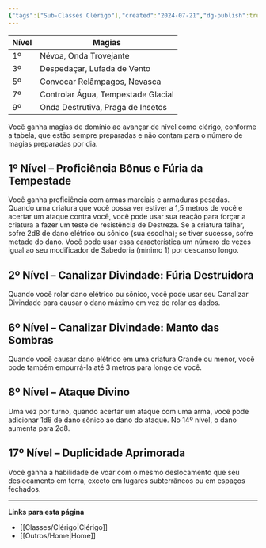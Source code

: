 ```yaml
---
{"tags":["Sub-Classes Clérigo"],"created":"2024-07-21","dg-publish":true,"permalink":"/classes/extras/clerigo/tempestade/","dgPassFrontmatter":true}
---
```



| Nível | Magias                           |
|-------|----------------------------------|
| 1º    | Névoa, Onda Trovejante            |
| 3º    | Despedaçar, Lufada de Vento       |
| 5º    | Convocar Relâmpagos, Nevasca      |
| 7º    | Controlar Água, Tempestade Glacial|
| 9º    | Onda Destrutiva, Praga de Insetos |

Você ganha magias de domínio ao avançar de nível como clérigo, conforme a tabela, que estão sempre preparadas e não contam para o número de magias preparadas por dia.

## 1º Nível – Proficiência Bônus e Fúria da Tempestade
Você ganha proficiência com armas marciais e armaduras pesadas.  
Quando uma criatura que você possa ver estiver a 1,5 metros de você e acertar um ataque contra você, você pode usar sua reação para forçar a criatura a fazer um teste de resistência de Destreza. Se a criatura falhar, sofre 2d8 de dano elétrico ou sônico (sua escolha); se tiver sucesso, sofre metade do dano. Você pode usar essa característica um número de vezes igual ao seu modificador de Sabedoria (mínimo 1) por descanso longo.

## 2º Nível – Canalizar Divindade: Fúria Destruidora
Quando você rolar dano elétrico ou sônico, você pode usar seu Canalizar Divindade para causar o dano máximo em vez de rolar os dados.

## 6º Nível – Canalizar Divindade: Manto das Sombras
Quando você causar dano elétrico em uma criatura Grande ou menor, você pode também empurrá-la até 3 metros para longe de você.

## 8º Nível – Ataque Divino
Uma vez por turno, quando acertar um ataque com uma arma, você pode adicionar 1d8 de dano sônico ao dano do ataque. No 14º nível, o dano aumenta para 2d8.

## 17º Nível – Duplicidade Aprimorada
Você ganha a habilidade de voar com o mesmo deslocamento que seu deslocamento em terra, exceto em lugares subterrâneos ou em espaços fechados.
___
**Links para esta página**  
- [[Classes/Clérigo\|Clérigo]]
- [[Outros/Home\|Home]]